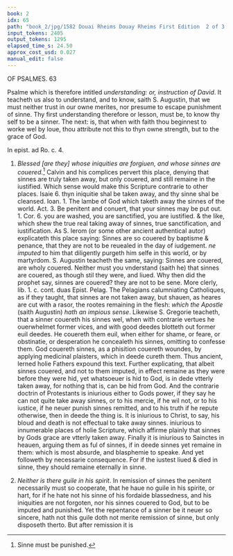 ```yaml
---
book: 2
idx: 65
path: "book_2/jpg/1582 Douai Rheims Douay Rheims First Edition  2 of 3 1610 Old Testament.pdf-65.jpg"
input_tokens: 2405
output_tokens: 1295
elapsed_time_s: 24.50
approx_cost_usd: 0.027
manual_edit: false
---
```

OF PSALMES. 63

Psalme which is therefore intitled *understanding: or, instruction of David*. It teacheth us also to understand, and to know, saith S. Augustin, that we must neither trust in our owne merites, nor presume to escape punishment of sinne. Thy first understanding therefore or lesson, must be, to know thy self to be a sinner. The next: is, that when with faith thou beginnest to worke wel by loue, thou attribute not this to thyn owne strength, but to the grace of God.

<aside>In epist. ad Ro. c. 4.</aside>

1. *Blessed [are they] whose iniquities are forgiuen, and whose sinnes are couered.*[^1] Calvin and his complices pervert this place, denying that sinnes are truly taken away, but only couered, and still remaine in the iustified. Which sense would make this Scripture contrarie to other places. Isaie 6. thyn iniquitie shal be taken away, and thy sinne shal be cleansed. Ioan. 1. The lambe of God which taketh away the sinnes of the world. Act. 3. Be penitent and conuert, that your sinnes may be put out. 1. Cor. 6. you are washed, you are sanctified, you are iustified. & the like, which shew the true real taking away of sinnes, true sanctification, and iustification. As S. Ierom (or some other ancient authentical autor) explicateth this place saying: Sinnes are so couered by baptisme & penance, that they are not to be reuealed in the day of iudgement. *ne imputed* to him that diligently purgeth him selfe in this world, or by martyrdom. S. Augustin teacheth the same, saying: Sinnes are couered, are wholy couered. Neither must you vnderstand (saith he) that sinnes are couered, as though stil they were, and liued. Why then did the prophet say, sinnes are couered? they are not to be sene. More clerly, lib. 1. c. cont. duas Epist. Pelag. The Pelagians calumniating Catholiques, as if they taught, that sinnes are not taken away, but shauen, as heares are cut with a rasor, the rootes remaining in the flesh: *which the Apostle* (saith Augustin) *hath an impious sense*. Likewise S. Gregorie teacheth, that a sinner couereth his sinnes wel, when with contrarie vertues he ouerwhelmet former vices, and with good deedes blotteth out former euil deedes. He couereth them euil, when either for shame, or feare, or obstinatie, or desperation he concealeth his sinnes, omitting to confesse them. God couereth sinnes, as a phisition couereth woundes, by applying medicinal plaisters, which in deede cureth them. Thus ancient, lerned holie Fathers expound this text. Further explicating, that albeit sinnes couered, and not to them imputed, in effect remaine as they were before they were hid, yet whatsoeuer is hid to God, is in dede vtterly taken away, for nothing that is, can be hid from God. And the contrarie doctrin of Protestants is iniurious either to Gods power, if they say he can not quite take away sinnes, or to his mercie, if he wil not, or to his iustice, if he neuer punish sinnes remitted, and to his truth if he repute otherwise, then in deede the thing is. It is iniurious to Christ, to say, his bloud and death is not effectual to take away sinnes. iniurious to innumerable places of holie Scripture, which affirme plainly that sinnes by Gods grace are vtterly taken away. Finally it is iniurious to Sainctes in heauen, arguing them as ful of sinnes, if in deede sinnes yet remaine in them: which is most absurde, and blasphemie to speake. And yet followeth by necessarie consequence. For if the iustest liued & died in sinne, they should remaine eternally in sinne.

2. *Neither is there guile in his spirit*. In remission of sinnes the penitent necessarily must so cooperate, that he haue no guile in his spirite, or hart, for if he hate not his sinne of his fordaide blassedness, and his iniquities are not forgoten, nor his sinnes couered to God, but to be imputed and punished. Yet the repentance of a sinner be it neuer so sincere, hath not this guile doth not merite remission of sinne, but only disposeth therto. But after remission it is

[^1]: Sinne must be punished.

[^2]: Good workes are of grace.

[^3]: Protestantes expound this place contrary to many other clere places.

[^4]: Contrarie to the exposition of ancient fathers.

[^5]: God couering sinne doth quite take them away.

[^6]: The contrarie doctrin is iniurious to God: to Christ, to holie Scripture, to glorified Sainctes.

[^7]: Sincere repentance is a necessarie disposition to remission of sinne.